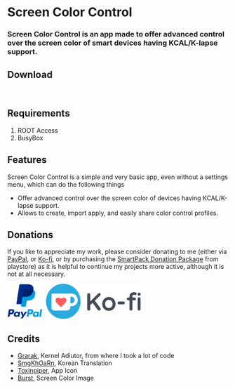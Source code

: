 # Screen Color Control

### Screen Color Control is an app made to offer advanced control over the screen color of smart devices having KCAL/K-lapse support.

## Download
[<img src="https://play.google.com/intl/en_us/badges/images/generic/en-play-badge.png"
     alt=""
     height="80">](https://play.google.com/store/apps/details?id=com.smartpack.colorcontrol)

## Requirements
1. ROOT Access
2. BusyBox

## Features
Screen Color Control is a simple and very basic app, even without a settings menu, which can do the following things
* Offer advanced control over the screen color of devices having KCAL/K-lapse support.
* Allows to create, import apply, and easily share color control profiles.

## Donations
If you like to appreciate my work, please consider donating to me (either via [PayPal](https://www.paypal.me/menacherry/), or [Ko-fi](https://ko-fi.com/sunilpaulmathew/), or by purchasing the [SmartPack Donation Package](https://play.google.com/store/apps/details?id=com.smartpack.donate) from playstore) as it is helpful to continue my projects more active, although it is not at all necessary.

[<img src="https://raw.githubusercontent.com/SmartPack/SmartPack.github.io/master/asset/pic005.png"
     alt=""
     height="80">](https://www.paypal.me/menacherry/)
[<img src="https://play.google.com/intl/en_us/badges/images/generic/en-play-badge.png"
     alt=""
     height="80">](https://play.google.com/store/apps/details?id=com.smartpack.donate)
[<img src="https://raw.githubusercontent.com/SmartPack/SmartPack.github.io/master/asset/pic010.png"
     alt=""
     height="80">](https://ko-fi.com/sunilpaulmathew/)

## Credits
* [Grarak](https://github.com/Grarak/), Kernel Adiutor, from where I took a lot of code
* [SmgKhOaRn](https://github.com/SmgKhOaRn), Korean Translation
* [Toxinpiper](https://t.me/toxinpiper), App Icon
* [Burst](https://burst.shopify.com/photos/child-picking-dandelions-in-field?q=child+picking), Screen Color Image